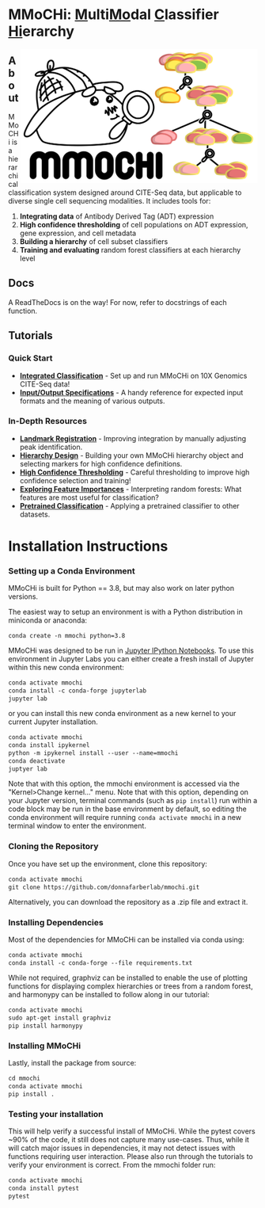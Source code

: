 # MMoCHi: <ins>M</ins>ulti<ins>Mo</ins>dal <ins>C</ins>lassifier <ins>Hi</ins>erarchy

<img align="right" src="./docs/_static/mmochi_logo.svg" width="480">

## About
MMoCHi is a hierarchical classification system designed around CITE-Seq data, but applicable to diverse single cell sequencing modalities. 
It includes tools for:

1. <b>Integrating data</b> of Antibody Derived Tag (ADT) expression
2. <b>High confidence thresholding</b> of cell populations on ADT expression, gene expression, and cell metadata 
3. <b>Building a hierarchy</b> of cell subset classifiers 
4. <b>Training and evaluating</b> random forest classifiers at each hierarchy level

## Docs
A ReadTheDocs is on the way! For now, refer to docstrings of each function.

## Tutorials

### Quick Start

- **[Integrated Classification](/docs/Integrated_Classification.ipynb)** - Set up and run MMoCHi on 10X Genomics CITE-Seq data!
- **[Input/Output Specifications](/docs/Input_Output_Specs.md)** - A handy reference for expected input formats and the meaning of various outputs.

### In-Depth Resources 

- **[Landmark Registration](./docs/Landmark_Registration.ipynb)** - Improving integration by manually adjusting peak identification.
- **[Hierarchy Design](./docs/Hierarchy_Design.ipynb)** - Building your own MMoCHi hierarchy object and selecting markers for high confidence definitions.
- **[High Confidence Thresholding](./docs/High_Confidence_Thresholding.ipynb)** - Careful thresholding to improve high confidence selection and training!
- **[Exploring Feature Importances](./docs/Exploring_Feature_Importances.ipynb)** - Interpreting random forests: What features are most useful for classification?
- **[Pretrained Classification](./docs/Pretrained_Classification.ipynb)** - Applying a pretrained classifier to other datasets.

# Installation Instructions

### Setting up a Conda Environment

MMoCHi is built for Python == 3.8, but may also work on later python versions.

The easiest way to setup an environment is with a Python distribution in miniconda or anaconda:
```
conda create -n mmochi python=3.8
```
MMoCHi was designed to be run in [Jupyter IPython Notebooks](https://jupyter.org/). To use this environment in Jupyter Labs you can either create a fresh install of Jupyter within this new conda environment:
```
conda activate mmochi
conda install -c conda-forge jupyterlab
jupyter lab
```
or you can install this new conda environment as a new kernel to your current Jupyter installation.
```
conda activate mmochi
conda install ipykernel
python -m ipykernel install --user --name=mmochi
conda deactivate
juptyer lab
```
Note that with this option, the mmochi environment is accessed via the "Kernel>Change kernel..." menu. Note that with this option, depending on your Jupyter version, terminal commands (such as `pip install`) run within a code block may be run in the base environment by default, so editing the conda environment will require running `conda activate mmochi` in a new terminal window to enter the environment.

### Cloning the Repository
Once you have set up the environment, clone this repository:
```
conda activate mmochi
git clone https://github.com/donnafarberlab/mmochi.git
```
Alternatively, you can download the repository as a .zip file and extract it.

### Installing Dependencies

Most of the dependencies for MMoCHi can be installed via conda using:
```
conda activate mmochi
conda install -c conda-forge --file requirements.txt
```
While not required, graphviz can be installed to enable the use of plotting functions for displaying complex hierarchies or trees from a random forest, and harmonypy can be installed to follow along in our tutorial:
```
conda activate mmochi
sudo apt-get install graphviz
pip install harmonypy
```

### Installing MMoCHi
Lastly, install the package from source:
```
cd mmochi
conda activate mmochi
pip install .
```

### Testing your installation
This will help verify a successful install of MMoCHi. While the pytest covers ~90% of the code, it still does not capture many use-cases. Thus, while it will catch major issues in dependencies, it may not detect issues with functions requiring user interaction. Please also run through the tutorials to verify your environment is correct.
From the mmochi folder run:
```
conda activate mmochi
conda install pytest
pytest
```

